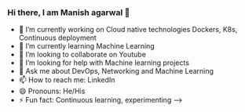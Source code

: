 ### Hi there, I am Manish agarwal 👋

- 🔭 I’m currently working on Cloud native technologies Dockers, K8s, Continuous deployment
- 🌱 I’m currently learning Machine Learning
- 👯 I’m looking to collaborate on Youtube
- 🤔 I’m looking for help with Machine learning projects
- 💬 Ask me about DevOps, Networking and Machine Learning
- 📫 How to reach me: LinkedIn
- 😄 Pronouns: He/His
- ⚡ Fun fact: Continuous learning, experimenting
-->
